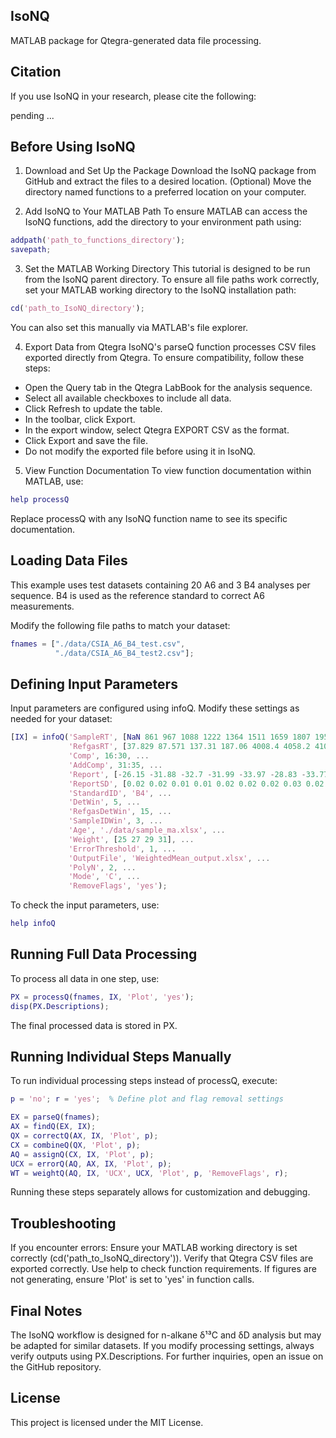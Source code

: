 ## IsoNQ
MATLAB package for Qtegra-generated data file processing.

## Citation
If you use IsoNQ in your research, please cite the following:

pending ...

## Before Using IsoNQ
1. Download and Set Up the Package
Download the IsoNQ package from GitHub and extract the files to a desired location.
(Optional) Move the directory named functions to a preferred location on your computer.

2. Add IsoNQ to Your MATLAB Path
To ensure MATLAB can access the IsoNQ functions, add the directory to your environment path using:

```Matlab
addpath('path_to_functions_directory');
savepath;
```

3. Set the MATLAB Working Directory
This tutorial is designed to be run from the IsoNQ parent directory.
To ensure all file paths work correctly, set your MATLAB working directory to the IsoNQ installation path:

```Matlab
cd('path_to_IsoNQ_directory');
```

You can also set this manually via MATLAB's file explorer.

4. Export Data from Qtegra
IsoNQ's parseQ function processes CSV files exported directly from Qtegra.
To ensure compatibility, follow these steps:

- Open the Query tab in the Qtegra LabBook for the analysis sequence.
- Select all available checkboxes to include all data.
- Click Refresh to update the table.
- In the toolbar, click Export.
- In the export window, select Qtegra EXPORT CSV as the format.
- Click Export and save the file.
- Do not modify the exported file before using it in IsoNQ.

5. View Function Documentation
To view function documentation within MATLAB, use:

```Matlab
help processQ
```

Replace processQ with any IsoNQ function name to see its specific documentation.

## Loading Data Files
This example uses test datasets containing 20 A6 and 3 B4 analyses per sequence.
B4 is used as the reference standard to correct A6 measurements.

Modify the following file paths to match your dataset:

```Matlab
fnames = ["./data/CSIA_A6_B4_test.csv",
          "./data/CSIA_A6_B4_test2.csv"];
```

## Defining Input Parameters
Input parameters are configured using infoQ.
Modify these settings as needed for your dataset:

```Matlab
[IX] = infoQ('SampleRT', [NaN 861 967 1088 1222 1364 1511 1659 1807 1953 2096 2235 2370 2501 2629 2756 2872 2990 3103 3211], ...
             'RefgasRT', [37.829 87.571 137.31 187.06 4008.4 4058.2 4107.9 4157.6], ...
             'Comp', 16:30, ...
             'AddComp', 31:35, ...
             'Report', [-26.15 -31.88 -32.7 -31.99 -33.97 -28.83 -33.77 -33.37 -32.13 -28.46 -32.94 -30.49 -33.2 -29.1 -29.84], ...
             'ReportSD', [0.02 0.02 0.01 0.01 0.02 0.02 0.02 0.03 0.02 0.02 0.01 0.01 0.01 0.01 0.01], ...
             'StandardID', 'B4', ...
             'DetWin', 5, ...
             'RefgasDetWin', 15, ...
             'SampleIDWin', 3, ...
             'Age', './data/sample_ma.xlsx', ...
             'Weight', [25 27 29 31], ...
             'ErrorThreshold', 1, ...
             'OutputFile', 'WeightedMean_output.xlsx', ...
             'PolyN', 2, ...
             'Mode', 'C', ...
             'RemoveFlags', 'yes');
```

To check the input parameters, use:

```Matlab
help infoQ
```

## Running Full Data Processing
To process all data in one step, use:

```Matlab
PX = processQ(fnames, IX, 'Plot', 'yes');
disp(PX.Descriptions);
```

The final processed data is stored in PX.

## Running Individual Steps Manually
To run individual processing steps instead of processQ, execute:

```Matlab
p = 'no'; r = 'yes';  % Define plot and flag removal settings

EX = parseQ(fnames); 
AX = findQ(EX, IX); 
QX = correctQ(AX, IX, 'Plot', p);
CX = combineQ(QX, 'Plot', p);
AQ = assignQ(CX, IX, 'Plot', p);
UCX = errorQ(AQ, AX, IX, 'Plot', p); 
WT = weightQ(AQ, IX, 'UCX', UCX, 'Plot', p, 'RemoveFlags', r);
```

Running these steps separately allows for customization and debugging.

## Troubleshooting
If you encounter errors:
Ensure your MATLAB working directory is set correctly (cd('path_to_IsoNQ_directory')).
Verify that Qtegra CSV files are exported correctly.
Use help <function> to check function requirements.
If figures are not generating, ensure 'Plot' is set to 'yes' in function calls.

## Final Notes
The IsoNQ workflow is designed for n-alkane δ¹³C and δD analysis but may be adapted for similar datasets.
If you modify processing settings, always verify outputs using PX.Descriptions.
For further inquiries, open an issue on the GitHub repository.

## License
This project is licensed under the MIT License.



